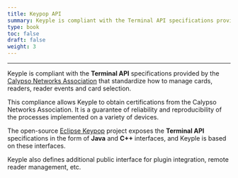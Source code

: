 ```yaml
---
title: Keypop API
summary: Keyple is compliant with the Terminal API specifications provided by the Calypso Networks Association that standardize how to manage cards, readers, reader events and card selection.
type: book
toc: false
draft: false
weight: 3
---
```


---
Keyple is compliant with the **Terminal API** specifications provided by the [Calypso Networks Association](https://calypsonet.org) that standardize how to manage cards, readers, reader events and card selection.

This compliance allows Keyple to obtain certifications from the Calypso Networks Association.
It is a guarantee of reliability and reproducibility of the processes implemented on a variety of devices.

The open-source [Eclipse Keypop](https://keypop.org) project exposes the **Terminal API** specifications in the form of
**Java** and **C++** interfaces,
and Keyple is based on these interfaces.

Keyple also defines additional public interface for plugin integration, remote reader management, etc.
